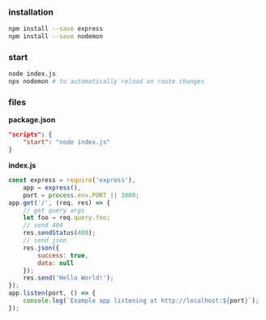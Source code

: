 ### installation
```sh
npm install --save express
npm install --save nodemon
```

### start
```sh
node index.js
npx nodemon # to automatically reload on route changes
```

### files

**package.json**
```json
"scripts": {
	"start": "node index.js"
}
```

**index.js**
```js
const express = require('express'),
    app = express(),
    port = process.env.PORT || 3000;
app.get('/', (req, res) => {
	// get query args
    let foo = req.query.foo;
    // send 404
    res.sendStatus(400);
    // send json
    res.json({
    	success: true,
    	data: null
    });
    res.send('Hello World!');
});
app.listen(port, () => {
    console.log(`Example app listening at http://localhost:${port}`);
});
```